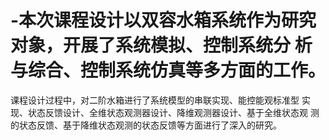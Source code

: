 # -本次课程设计以双容水箱系统作为研究对象，开展了系统模拟、控制系统分 析与综合、控制系统仿真等多方面的工作。
课程设计过程中，对二阶水箱进行了系统模型的串联实现、能控能观标准型 实现、状态反馈设计、全维状态观测器设计、降维观测器设计、基于全维状态观 测的状态反馈、基于降维状态观测的状态反馈等方面进行了深入的研究。
